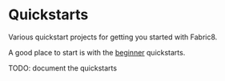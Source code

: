 Quickstarts
===========

Various quickstart projects for getting you started with Fabric8.

A good place to start is with the [beginner](beginner) quickstarts.

TODO: document the quickstarts